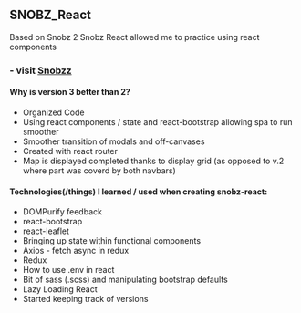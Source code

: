 ## SNOBZ_React
Based on Snobz 2 Snobz React allowed me to practice using react components 

### - visit [Snobzz](snobzz.vercel.app)

#### Why is version 3 better than 2?
  * Organized Code 
  * Using react components / state and react-bootstrap allowing spa to run smoother
  * Smoother transition of modals and off-canvases
  * Created with react router 
  * Map is displayed completed thanks to display grid (as opposed to v.2 where part was coverd by both navbars)

#### Technologies(/things) I learned / used when creating snobz-react:
  *  DOMPurify feedback
  *  react-bootstrap
  *  react-leaflet
  *  Bringing up state within functional components
  *  Axios - fetch async in redux
  *  Redux 
  *  How to use .env in react
  *  Bit of sass (.scss) and manipulating bootstrap defaults
  *  Lazy Loading React  
  * Started keeping track of versions
